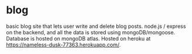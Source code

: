 # blog

basic blog site that lets user write and delete blog posts. node.js / express on the backend, and all the data is stored using mongoDB/mongoose. Database
is hosted on mongoDB atlas. Hosted on heroku at https://nameless-dusk-77363.herokuapp.com/.
